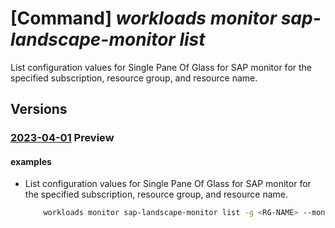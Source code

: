 # [Command] _workloads monitor sap-landscape-monitor list_

List configuration values for Single Pane Of Glass for SAP monitor for the specified subscription, resource group, and resource name.

## Versions

### [2023-04-01](/Resources/mgmt-plane/L3N1YnNjcmlwdGlvbnMve30vcmVzb3VyY2Vncm91cHMve30vcHJvdmlkZXJzL21pY3Jvc29mdC53b3JrbG9hZHMvbW9uaXRvcnMve30vc2FwbGFuZHNjYXBlbW9uaXRvcg==/2023-04-01.xml) **Preview**

<!-- mgmt-plane /subscriptions/{}/resourcegroups/{}/providers/microsoft.workloads/monitors/{}/saplandscapemonitor 2023-04-01 -->

#### examples

- List configuration values for Single Pane Of Glass for SAP monitor for the specified subscription, resource group, and resource name.
    ```bash
        workloads monitor sap-landscape-monitor list -g <RG-NAME> --monitor-name <monitor-name>
    ```
